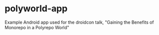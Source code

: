 # polyworld-app
Example Android app used for the droidcon talk, "Gaining the Benefits of Monorepo in a Polyrepo World"

